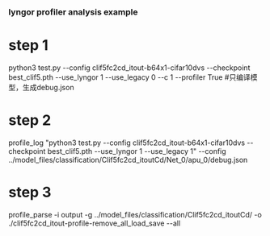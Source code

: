 ### lyngor profiler analysis example
# step 1
python3 test.py --config clif5fc2cd_itout-b64x1-cifar10dvs --checkpoint best_clif5.pth --use_lyngor 1 --use_legacy 0 --c 1 --profiler True #只编译模型，生成debug.json
# step 2
profile_log "python3 test.py --config clif5fc2cd_itout-b64x1-cifar10dvs --checkpoint best_clif5.pth --use_lyngor 1 --use_legacy 1" --config ../model_files/classification/Clif5fc2cd_itoutCd/Net_0/apu_0/debug.json
# step 3
profile_parse -i output -g ../model_files/classification/Clif5fc2cd_itoutCd/ -o ./clif5fc2cd_itout-profile-remove_all_load_save --all

